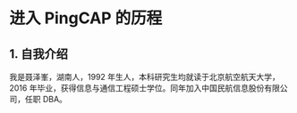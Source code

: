 # 进入 PingCAP 的历程
## 1. 自我介绍
我是聂泽峯，湖南人，1992 年生人，本科研究生均就读于北京航空航天大学，2016 年毕业，获得信息与通信工程硕士学位。同年加入中国民航信息股份有限公司，任职 DBA。   
